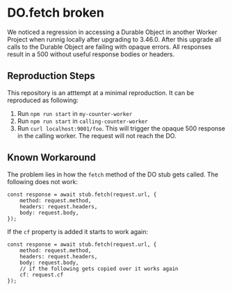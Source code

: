 # DO.fetch broken

We noticed a regression in accessing a Durable Object in another Worker Project when runnig locally after upgrading to 3.46.0. After this upgrade all calls to the Durable Object are failing with opaque errors. All responses result in a 500 without useful response bodies or headers.

## Reproduction Steps

This repository is an atttempt at a minimal reproduction. It can be reproduced as following:

1. Run `npm run start` in `my-counter-worker`
2. Run `npm run start` in `calling-counter-worker`
3. Run `curl localhost:9001/foo`. This will trigger the opaque 500 response in the calling worker. The request will not reach the DO.

## Known Workaround

The problem lies in how the `fetch` method of the DO stub gets called. The following does not work:

```
const response = await stub.fetch(request.url, {
	method: request.method,
	headers: request.headers,
	body: request.body,
});
```

If the `cf` property is added it starts to work again:

```
const response = await stub.fetch(request.url, {
	method: request.method,
	headers: request.headers,
	body: request.body,
	// if the following gets copied over it works again
	cf: request.cf
});
```
